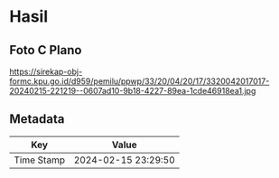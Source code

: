 # Hasil

## Foto C Plano

https://sirekap-obj-formc.kpu.go.id/d959/pemilu/ppwp/33/20/04/20/17/3320042017017-20240215-221219--0607ad10-9b18-4227-89ea-1cde46918ea1.jpg


## Metadata

| Key        | Value               |
| ---------- | ------------------- |
| Time Stamp | 2024-02-15 23:29:50 |



